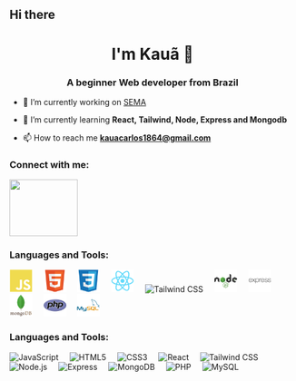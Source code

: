 ## Hi there 

<h1 align="center">I'm Kauã 👋</h1>
<h3 align="center">A beginner Web developer from Brazil</h3>

- 🔭 I’m currently working on [SEMA](https://github.com/Magnusxy333/Projeto-SEMA)

- 🌱 I’m currently learning **React, Tailwind, Node, Express and Mongodb**

- 📫 How to reach me **kauacarlos1864@gmail.com**

<h3 align="left">Connect with me:</h3>
<p align="left">
<a href="https://www.linkedin.com/in/kau%C3%A3-carlos-293a112a9/" target="blank"><img align="center" src="https://cdn.jsdelivr.net/gh/devicons/devicon@latest/icons/linkedin/linkedin-original-wordmark.svg" height="100" width="120" /></a>
</p>

<h3 align="left">Languages and Tools:</h3>

<p align="left">
  <img alt="JavaScript" height="40" width="40" src="https://raw.githubusercontent.com/devicons/devicon/master/icons/javascript/javascript-plain.svg">
  &nbsp; &nbsp;
  <img alt="HTML5" height="40" width="40" src="https://raw.githubusercontent.com/devicons/devicon/master/icons/html5/html5-original.svg">
  &nbsp; &nbsp;
  <img alt="CSS3" height="40" width="40" src="https://raw.githubusercontent.com/devicons/devicon/master/icons/css3/css3-original.svg">
  &nbsp; &nbsp;
  <img alt="React" height="40" width="40" src="https://raw.githubusercontent.com/devicons/devicon/master/icons/react/react-original.svg">
  &nbsp; &nbsp;
  <img alt="Tailwind CSS" width="40" height="40" src="https://www.vectorlogo.zone/logos/tailwindcss/tailwindcss-icon.svg">
  &nbsp; &nbsp;
  <img alt="Node.js" height="40" width="40" src="https://raw.githubusercontent.com/devicons/devicon/master/icons/nodejs/nodejs-original-wordmark.svg">
  &nbsp; &nbsp;
  <img alt="Express" height="40" width="40" src="https://raw.githubusercontent.com/devicons/devicon/master/icons/express/express-original-wordmark.svg">
  &nbsp; &nbsp;
  <img alt="MongoDB" height="40" width="40" src="https://raw.githubusercontent.com/devicons/devicon/master/icons/mongodb/mongodb-original-wordmark.svg">
  &nbsp; &nbsp;
  <img alt="PHP" height="40" width="40" src="https://raw.githubusercontent.com/devicons/devicon/master/icons/php/php-original.svg">
  &nbsp; &nbsp;
  <img alt="MySQL" height="40" width="40" src="https://raw.githubusercontent.com/devicons/devicon/master/icons/mysql/mysql-original-wordmark.svg">
</p>

<h3 align="left">Languages and Tools:</h3>
  
  <p align="left">
  
  <img alt="JavaScript" height="40" width="40" src="https://cdn.jsdelivr.net/gh/devicons/devicon@latest/icons/javascript/javascript-original.svg" />
  &nbsp; &nbsp;
  <img alt="HTML5" height="40" width="40" src="https://cdn.jsdelivr.net/gh/devicons/devicon@latest/icons/html5/html5-original.svg" />
  &nbsp; &nbsp;
  <img alt="CSS3" height="40" width="40" src="https://cdn.jsdelivr.net/gh/devicons/devicon@latest/icons/css3/css3-original.svg" />
  &nbsp; &nbsp;
  <img  alt="React" height="40" width="40" src="https://cdn.jsdelivr.net/gh/devicons/devicon@latest/icons/react/react-original.svg" />
  &nbsp; &nbsp;
  <img alt="Tailwind CSS" width="40" height="40" src="https://cdn.jsdelivr.net/gh/devicons/devicon@latest/icons/tailwindcss/tailwindcss-original.svg" />
  &nbsp; &nbsp;
  <img alt="Node.js" height="40" width="40" src="https://cdn.jsdelivr.net/gh/devicons/devicon@latest/icons/nodejs/nodejs-original-wordmark.svg" />
  &nbsp; &nbsp;
  <img alt="Express" height="40" width="40" src="https://cdn.jsdelivr.net/gh/devicons/devicon@latest/icons/express/express-original-wordmark.svg" />
  &nbsp; &nbsp;
  <img alt="MongoDB" height="40" width="40" src="https://cdn.jsdelivr.net/gh/devicons/devicon@latest/icons/mongodb/mongodb-original-wordmark.svg" />
  &nbsp; &nbsp;
  <img alt="PHP" height="40" width="40" src="https://cdn.jsdelivr.net/gh/devicons/devicon@latest/icons/php/php-original.svg" />
  &nbsp; &nbsp;
  <img alt="MySQL" height="40" width="40" src="https://cdn.jsdelivr.net/gh/devicons/devicon@latest/icons/mysql/mysql-original-wordmark.svg" />
          
          
          
          
  
          
          
          
          
          
    
  </p>
 
  
 
          
          
          
          
 

